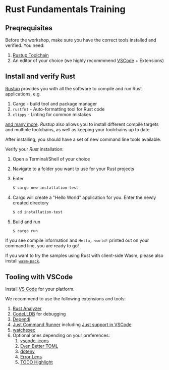 # Rust Fundamentals Training

## Preqrequisites

Before the workshop, make sure you have the correct tools installed and verified. You need:

1. [Rustup Toolchain](https://rustup.rs/)
2. An editor of your choice (we highly recommmend [VSCode](https://code.visualstudio.com/) + Extensions)

## Install and verify Rust

[Rustup](https://rustup.rs) provides you with all the software to compile and run Rust applications, e.g.

1. Cargo - build tool and package manager
2. `rustfmt` - Auto-formatting tool for Rust code
3. `clippy` - Linting for common mistakes

[and many more](https://rust-lang.github.io/rustup-components-history/). *Rustup* also allows you to install different compile targets and multiple toolchains, as well as keeping your toolchains up to date.

After installing, you should have a set of new command line tools available. 

Verify your *Rust* installation:

1. Open a Terminal/Shell of your choice
2. Navigate to a folder you want to use for your Rust projects
3. Enter

    ```bash
    $ cargo new installation-test
    ```

4. Cargo will create a "Hello World" application for you. Enter the newly created directory

    ```bash
    $ cd installation-test
    ```

5. Build and run

    ```bash
    $ cargo run
    ```

If you see compile information and `Hello, world!` printed out on your command line, you are ready to go!

If you want to try the samples using Rust with client-side Wasm, please also install [`wasm-pack`](https://rustwasm.github.io/wasm-pack/installer/).

## Tooling with VSCode

Install [VS Code](https://code.visualstudio.com) for your platform.

We recommend to use the following extensions and tools:

1. [Rust Analyzer](https://marketplace.visualstudio.com/items?itemName=matklad.rust-analyzer)
2. [CodeLLDB](https://marketplace.visualstudio.com/items?itemName=vadimcn.vscode-lldb) for debugging
3. [Dependi](https://marketplace.visualstudio.com/items?itemName=fill-labs.dependi)
4. [Just Command Runner](https://github.com/casey/just) including [Just support in VSCode](https://marketplace.visualstudio.com/items?itemName=skellock.just)
5. [watchexec](https://watchexec.github.io/)
6. Optional ones depending on your preferences:
   1. [vscode-icons](https://marketplace.visualstudio.com/items?itemName=vscode-icons-team.vscode-icons)
   2. [Even Better TOML](https://marketplace.visualstudio.com/items?itemName=tamasfe.even-better-toml)
   3. [dotenv](https://marketplace.visualstudio.com/items?itemName=mikestead.dotenv)
   4. [Error Lens](https://marketplace.visualstudio.com/items?itemName=usernamehw.errorlens)
   5. [TODO Highlight](https://marketplace.visualstudio.com/items?itemName=wayou.vscode-todo-highlight)
